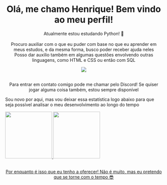 <h1 align="center"> Olá, me chamo Henrique! Bem vindo ao meu perfil! </h1>

<p align="center"> 
Atualmente estou estudando Python! 🐍 <br> <br>
Procuro auxiliar com o que eu puder com base no que eu aprender em meus estudos, e da mesma forma, busco poder receber ajuda neles <br>
Posso dar auxilio também em algumas questões envolvendo outras linguagens, como HTML e CSS ou então com SQL
</p>

<a>
<p style="text-align:center;"><img src="https://tenor.com/pt-BR/view/rick-roll-rick-ashley-never-gonna-give-you-up-gif-22113173"></p>
</a>
                                                                                                                                 
<p align="center">
<br> Para entrar em contato comigo pode me chamar pelo Discord! Se quiser jogar alguma coisa também, estou sempre disponível
</p>

<p>Sou novo por aqui, mas vou deixar essa estatística logo abaixo para que seja possível analisar o meu desenvolvimento ao longo do tempo </p>

<div>
<a href="https://github.com/Osodnil">
<img height="150em" src="https://github-readme-stats.vercel.app/api/top-langs/?username=Osodnil&layout=compact&langs_count=7&theme=dracula"/>
<img height="150em" src="https://github-readme-stats.vercel.app/api?username=Osodnil&show_icons=true&theme=dracula&include_all_commits=true&count_private=true"/>
</div>

<p align="center">
<br> Por enquanto é isso que eu tenho a oferecer! Não é muito, mas eu pretendo que se torne com o tempo 😎
</p>
